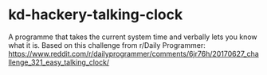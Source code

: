 # kd-hackery-talking-clock

A programme that takes the current system time and verbally lets you know what it is. 
Based on this challenge from r/Daily Programmer: https://www.reddit.com/r/dailyprogrammer/comments/6jr76h/20170627_challenge_321_easy_talking_clock/
